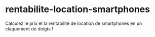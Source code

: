 # rentabilite-location-smartphones
Calculez le prix et la rentabilité de location de smartphones en un claquement de doigts !
